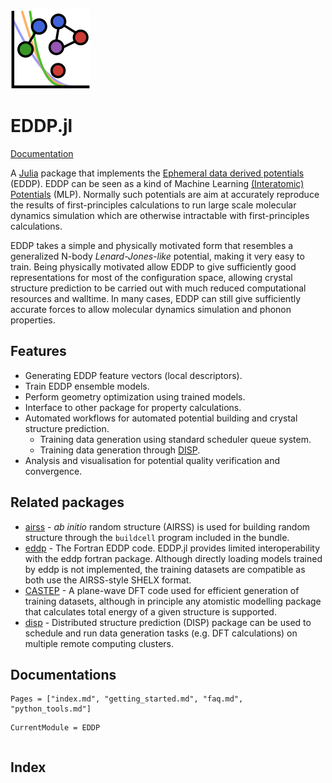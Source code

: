 ![](docs/src/assets/logo_small.png)
# EDDP.jl

[Documentation](https://zhubonan.github.io/EDDP.jl)

A [Julia](https://julialang.org/) package that implements the [Ephemeral data derived potentials](https://journals.aps.org/prb/abstract/10.1103/PhysRevB.106.014102) (EDDP).
EDDP can be seen as a kind of Machine Learning [(Interatomic) Potentials](https://en.wikipedia.org/wiki/Interatomic_potential) (MLP). 
Normally such potentials are aim at accurately reproduce the results of first-principles calculations to run large scale molecular dynamics simulation which are otherwise intractable with first-principles calculations. 

EDDP takes a simple and physically motivated form that resembles a generalized N-body *Lenard-Jones-like* potential, making it very easy to train.
Being physically motivated allow EDDP to give sufficiently good representations for most of the configuration space, allowing crystal structure prediction to be carried out with much reduced computational resources and walltime.
In many cases, EDDP can still give sufficiently accurate forces to allow molecular dynamics simulation and phonon properties.

## Features

- Generating EDDP feature vectors (local descriptors).
- Train EDDP ensemble models.
- Perform geometry optimization using trained models. 
- Interface to other package for property calculations.
- Automated workflows for automated potential building and crystal structure prediction.
  - Training data generation using standard scheduler queue system.
  - Training data generation through [DISP](https://github.com/zhubonan/disp).
- Analysis and visualisation for potential quality verification and convergence.

## Related packages

- [airss](https://www.mtg.msm.cam.ac.uk/Codes/AIRSS) - *ab initio* random structure (AIRSS) is used for building random structure through the `buildcell` program included in the bundle.
- [eddp](https://www.mtg.msm.cam.ac.uk/Codes/EDDP) - The Fortran EDDP code. EDDP.jl provides limited interoperability with the eddp fortran package. Although directly loading models trained by eddp is not implemented, the training datasets are compatible as both use the AIRSS-style SHELX format.
- [CASTEP](http://www.castep.org) - A plane-wave DFT code used for efficient generation of training datasets, although in principle any atomistic modelling package that calculates total energy of a given structure is supported.
- [disp](https://zhubonan.github.io/disp) - Distributed structure prediction (DISP) package can be used to schedule and run data generation tasks (e.g. DFT calculations) on multiple remote computing clusters. 

## Documentations

```@contents
Pages = ["index.md", "getting_started.md", "faq.md", "python_tools.md"]
```

```@meta
CurrentModule = EDDP
```

```@docs
```

## Index

```@index
```